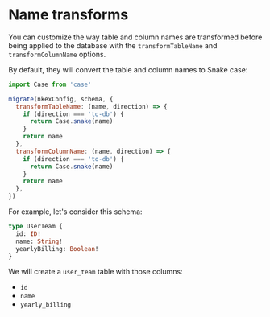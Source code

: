 # Name transforms

You can customize the way table and column names are transformed before being applied to the database with the `transformTableName` and `transformColumnName` options.

By default, they will convert the table and column names to Snake case:

```js
import Case from 'case'

migrate(nkexConfig, schema, {
  transformTableName: (name, direction) => {
    if (direction === 'to-db') {
      return Case.snake(name)
    }
    return name
  },
  transformColumnName: (name, direction) => {
    if (direction === 'to-db') {
      return Case.snake(name)
    }
    return name
  },
})
```

For example, let's consider this schema:

```graphql
type UserTeam {
  id: ID!
  name: String!
  yearlyBilling: Boolean!
}
```

We will create a `user_team` table with those columns:

- `id`
- `name`
- `yearly_billing`
